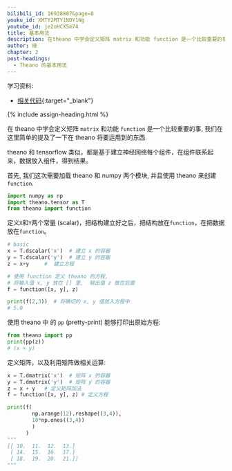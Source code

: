 ```yaml
---
bilibili_id: 16938887&page=8
youku_id: XMTY2MTY1NDY1Ng
youtube_id: je2oHCX5m74
title: 基本用法
description: 在theano 中学会定义矩阵 matrix 和功能 function 是一个比较重要的事, 我们在这里简单的提及了一下在 theano 将要运用到的东西.  
author: 缘
chapter: 2
post-headings:
  - Theano 的基本用法
---
```



学习资料:
  * [相关代码](https://github.com/unitytutorial/tutorials/blob/master/theanoTUT/theano4_basic_usage.py){:target="_blank"}

{% include assign-heading.html %}

在 theano 中学会定义矩阵 `matrix` 和功能 `function` 是一个比较重要的事, 我们在这里简单的提及了一下在 theano 将要运用到的东西.  

theano 和 tensorflow 类似，都是基于建立神经网络每个组件，在组件联系起来，数据放入组件，得到结果。

首先, 我们这次需要加载 theano 和 numpy 两个模块, 并且使用 theano 来创建 `function`.

```python
import numpy as np
import theano.tensor as T
from theano import function
```

定义`X`和`Y`两个常量 (scalar)，把结构建立好之后，把结构放在`function`，在把数据放在`function`。

```python
# basic
x = T.dscalar('x')  # 建立 x 的容器
y = T.dscalar('y')  # 建立 y 的容器
z = x+y     #  建立方程

# 使用 function 定义 theano 的方程, 
# 将输入值 x, y 放在 [] 里,  输出值 z 放在后面
f = function([x, y], z)  

print(f(2,3))  # 将确切的 x, y 值放入方程中
# 5.0
```

使用 theano 中 的 `pp` (pretty-print) 能够打印出原始方程:

```python
from theano import pp
print(pp(z)) 
# (x + y)
```

定义矩阵，以及利用矩阵做相关运算:

```python
x = T.dmatrix('x')  # 矩阵 x 的容器
y = T.dmatrix('y')  # 矩阵 y 的容器
z = x + y   # 定义矩阵加法
f = function([x, y], z) # 定义方程

print(f(
        np.arange(12).reshape((3,4)), 
        10*np.ones((3,4))
        )
      )
"""
[[ 10.  11.  12.  13.]
 [ 14.  15.  16.  17.]
 [ 18.  19.  20.  21.]]
"""
```